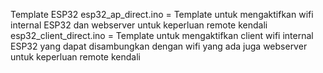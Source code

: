 Template ESP32
esp32_ap_direct.ino = Template untuk mengaktifkan wifi internal ESP32 dan webserver untuk keperluan remote kendali
esp32_client_direct.ino = Template untuk mengaktifkan client wifi internal ESP32 yang dapat disambungkan dengan wifi yang ada juga webserver untuk keperluan remote kendali
